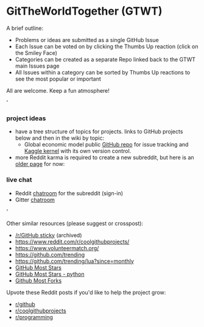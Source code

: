 # GitTheWorldTogether (GTWT)

A brief outline:
* Problems or ideas are submitted as a single GitHub Issue
* Each Issue can be voted on by clicking the Thumbs Up reaction (click on the Smiley Face)
* Categories can be created as a separate Repo linked back to the GTWT main Issues page
* All Issues within a category can be sorted by Thumbs Up reactions to see the most popular or important

All are welcome. Keep a fun atmosphere!

'

### project ideas
* have a tree structure of topics for projects. links to GitHub projects below and then in the wiki by topic:
    * Global economic model public [GitHub repo](https://github.com/auwsom/Global-GDP-Projections-to-2060) for issue tracking and [Kaggle kernel](https://www.kaggle.com/auwsom/gdp-to-2060-world-plot) with its own version control.
* more Reddit karma is required to create a new subreddit, but here is an [older page](https://www.reddit.com/r/TheNo1Priority/comments/aua5cb/git_the_world_together/) for now:

### live chat
* Reddit [chatroom](https://www.reddit.com/chat/r/theno1priority/channel/33819395_20c8084144ca005210ad57926b0b66fced0dbdf5) for the subreddit (sign-in)
* Gitter [chatroom](https://gitter.im/GitTheWorldTogether/community#)


'

Other similar resources (please suggest or crosspost):
* [/r/GitHub sticky](https://www.reddit.com/r/github/comments/28ja0z/have_or_know_of_a_project_on_github_looking_for/) (archived)
* https://www.reddit.com/r/coolgithubprojects/
* https://www.volunteermatch.org/
* https://github.com/trending
* https://github.com/trending/lua?since=monthly
* [GitHub Most Stars](https://github.com/search?q=stars%3A%3E0&s=stars&type=Repositories)
* [GitHub Most Stars - python](https://github.com/search?p=2&q=stars%3A%3E1+language%3Apython&&s=stars&type=Repositories)
* [Github Most Forks](https://github.com/search?o=desc&q=stars:%3E1&s=forks&type=Repositories)

Upvote these Reddit posts if you'd like to help the project grow:
* [r/github](https://www.reddit.com/r/github/comments/aubbsq/git_the_world_together/)
* [r/coolgithubprojects](https://www.reddit.com/r/coolgithubprojects/comments/auaq7q/git_the_world_together_a_place_to_get_involved/)
* [r/programming](https://www.reddit.com/r/programming/comments/aubgvf/git_the_world_together_a_place_to_get_involved/)
